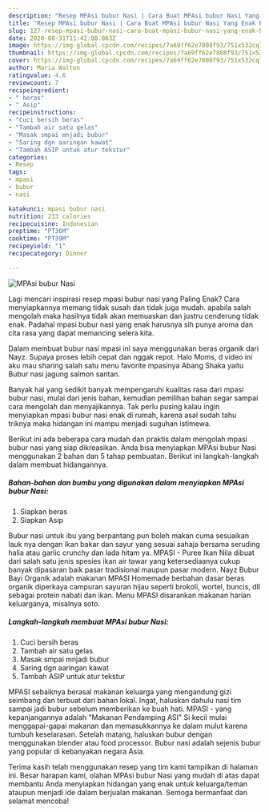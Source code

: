 ```yaml
---
description: "Resep MPAsi bubur Nasi | Cara Buat MPAsi bubur Nasi Yang Enak Banget"
title: "Resep MPAsi bubur Nasi | Cara Buat MPAsi bubur Nasi Yang Enak Banget"
slug: 127-resep-mpasi-bubur-nasi-cara-buat-mpasi-bubur-nasi-yang-enak-banget
date: 2020-08-31T11:42:08.863Z
image: https://img-global.cpcdn.com/recipes/7a69ff62e7808f93/751x532cq70/mpasi-bubur-nasi-foto-resep-utama.jpg
thumbnail: https://img-global.cpcdn.com/recipes/7a69ff62e7808f93/751x532cq70/mpasi-bubur-nasi-foto-resep-utama.jpg
cover: https://img-global.cpcdn.com/recipes/7a69ff62e7808f93/751x532cq70/mpasi-bubur-nasi-foto-resep-utama.jpg
author: Maria Walton
ratingvalue: 4.6
reviewcount: 7
recipeingredient:
- " beras"
- " Asip"
recipeinstructions:
- "Cuci bersih beras"
- "Tambah air satu gelas"
- "Masak smpai mnjadi bubur"
- "Saring dgn aaringan kawat"
- "Tambah ASIP untuk atur tekstur"
categories:
- Resep
tags:
- mpasi
- bubur
- nasi

katakunci: mpasi bubur nasi 
nutrition: 233 calories
recipecuisine: Indonesian
preptime: "PT36M"
cooktime: "PT39M"
recipeyield: "1"
recipecategory: Dinner

---
```



![MPAsi bubur Nasi](https://img-global.cpcdn.com/recipes/7a69ff62e7808f93/751x532cq70/mpasi-bubur-nasi-foto-resep-utama.jpg)

Lagi mencari inspirasi resep mpasi bubur nasi yang Paling Enak? Cara menyiapkannya memang tidak susah dan tidak juga mudah. apabila salah mengolah maka hasilnya tidak akan memuaskan dan justru cenderung tidak enak. Padahal mpasi bubur nasi yang enak harusnya sih punya aroma dan cita rasa yang dapat memancing selera kita.

Dalam membuat bubur nasi mpasi ini saya menggunakan beras organik dari Nayz. Supaya proses lebih cepat dan nggak repot. Halo Moms, d video ini aku mau sharing salah satu menu favorite mpasinya Abang Shaka yaitu Bubur nasi jagung salmon santan.

Banyak hal yang sedikit banyak mempengaruhi kualitas rasa dari mpasi bubur nasi, mulai dari jenis bahan, kemudian pemilihan bahan segar sampai cara mengolah dan menyajikannya. Tak perlu pusing kalau ingin menyiapkan mpasi bubur nasi enak di rumah, karena asal sudah tahu triknya maka hidangan ini mampu menjadi suguhan istimewa.


Berikut ini ada beberapa cara mudah dan praktis dalam mengolah mpasi bubur nasi yang siap dikreasikan. Anda bisa menyiapkan MPAsi bubur Nasi menggunakan 2 bahan dan 5 tahap pembuatan. Berikut ini langkah-langkah dalam membuat hidangannya.

<!--inarticleads1-->

##### Bahan-bahan dan bumbu yang digunakan dalam menyiapkan MPAsi bubur Nasi:

1. Siapkan  beras
1. Siapkan  Asip


Bubur nasi untuk ibu yang berpantang pun boleh makan cuma sesuaikan lauk nya dengan ikan bakar dan sayur yang sesuai sahaja bersama seruding halia atau garlic crunchy dan lada hitam ya. MPASI - Puree Ikan Nila dibuat dari salah satu jenis spesies ikan air tawar yang ketersediaanya cukup banyak dipasaran baik pasar tradisional maupun pasar modern. Nayz Bubur Bayi Organik adalah makanan MPASI Homemade berbahan dasar beras organik diperkaya campuran sayuran hijau seperti brokoli, wortel, buncis, dll sebagai protein nabati dan ikan. Menu MPASI disarankan makanan harian keluarganya, misalnya soto. 

<!--inarticleads2-->

##### Langkah-langkah membuat MPAsi bubur Nasi:

1. Cuci bersih beras
1. Tambah air satu gelas
1. Masak smpai mnjadi bubur
1. Saring dgn aaringan kawat
1. Tambah ASIP untuk atur tekstur


MPASI sebaiknya berasal makanan keluarga yang mengandung gizi seimbang dan terbuat dari bahan lokal. Ingat, haluskan dahulu nasi tim sampai jadi bubur sebelum memberikan ke buah hati. MPASI - yang kepanjangannya adalah &#34;Makanan Pendamping ASI&#34; Si kecil mulai menggapai-gapai makanan dan memasukkannya ke dalam mulut karena tumbuh keselarasan. Setelah matang, haluskan bubur dengan menggunakan blender atau food processor. Bubur nasi adalah sejenis bubur yang popular di kebanyakan negara Asia. 

Terima kasih telah menggunakan resep yang tim kami tampilkan di halaman ini. Besar harapan kami, olahan MPAsi bubur Nasi yang mudah di atas dapat membantu Anda menyiapkan hidangan yang enak untuk keluarga/teman ataupun menjadi ide dalam berjualan makanan. Semoga bermanfaat dan selamat mencoba!
